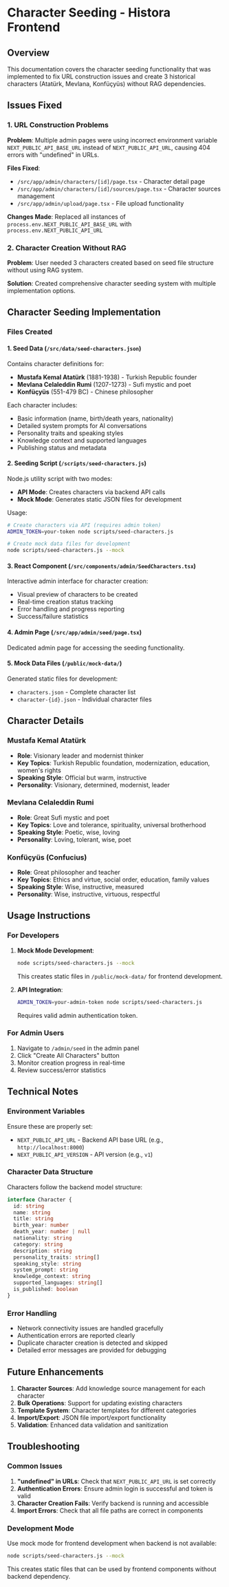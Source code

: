# Character Seeding - Histora Frontend

## Overview
This documentation covers the character seeding functionality that was implemented to fix URL construction issues and create 3 historical characters (Atatürk, Mevlana, Konfüçyüs) without RAG dependencies.

## Issues Fixed

### 1. URL Construction Problems
**Problem**: Multiple admin pages were using incorrect environment variable `NEXT_PUBLIC_API_BASE_URL` instead of `NEXT_PUBLIC_API_URL`, causing 404 errors with "undefined" in URLs.

**Files Fixed**:
- `/src/app/admin/characters/[id]/page.tsx` - Character detail page
- `/src/app/admin/characters/[id]/sources/page.tsx` - Character sources management
- `/src/app/admin/upload/page.tsx` - File upload functionality

**Changes Made**: Replaced all instances of `process.env.NEXT_PUBLIC_API_BASE_URL` with `process.env.NEXT_PUBLIC_API_URL`

### 2. Character Creation Without RAG
**Problem**: User needed 3 characters created based on seed file structure without using RAG system.

**Solution**: Created comprehensive character seeding system with multiple implementation options.

## Character Seeding Implementation

### Files Created

#### 1. Seed Data (`/src/data/seed-characters.json`)
Contains character definitions for:
- **Mustafa Kemal Atatürk** (1881-1938) - Turkish Republic founder
- **Mevlana Celaleddin Rumi** (1207-1273) - Sufi mystic and poet
- **Konfüçyüs** (551-479 BC) - Chinese philosopher

Each character includes:
- Basic information (name, birth/death years, nationality)
- Detailed system prompts for AI conversations
- Personality traits and speaking styles
- Knowledge context and supported languages
- Publishing status and metadata

#### 2. Seeding Script (`/scripts/seed-characters.js`)
Node.js utility script with two modes:
- **API Mode**: Creates characters via backend API calls
- **Mock Mode**: Generates static JSON files for development

Usage:
```bash
# Create characters via API (requires admin token)
ADMIN_TOKEN=your-token node scripts/seed-characters.js

# Create mock data files for development
node scripts/seed-characters.js --mock
```

#### 3. React Component (`/src/components/admin/SeedCharacters.tsx`)
Interactive admin interface for character creation:
- Visual preview of characters to be created
- Real-time creation status tracking
- Error handling and progress reporting
- Success/failure statistics

#### 4. Admin Page (`/src/app/admin/seed/page.tsx`)
Dedicated admin page for accessing the seeding functionality.

#### 5. Mock Data Files (`/public/mock-data/`)
Generated static files for development:
- `characters.json` - Complete character list
- `character-{id}.json` - Individual character files

## Character Details

### Mustafa Kemal Atatürk
- **Role**: Visionary leader and modernist thinker
- **Key Topics**: Turkish Republic foundation, modernization, education, women's rights
- **Speaking Style**: Official but warm, instructive
- **Personality**: Visionary, determined, modernist, leader

### Mevlana Celaleddin Rumi
- **Role**: Great Sufi mystic and poet
- **Key Topics**: Love and tolerance, spirituality, universal brotherhood
- **Speaking Style**: Poetic, wise, loving
- **Personality**: Loving, tolerant, wise, poet

### Konfüçyüs (Confucius)
- **Role**: Great philosopher and teacher
- **Key Topics**: Ethics and virtue, social order, education, family values
- **Speaking Style**: Wise, instructive, measured
- **Personality**: Wise, instructive, virtuous, respectful

## Usage Instructions

### For Developers
1. **Mock Mode Development**:
   ```bash
   node scripts/seed-characters.js --mock
   ```
   This creates static files in `/public/mock-data/` for frontend development.

2. **API Integration**:
   ```bash
   ADMIN_TOKEN=your-admin-token node scripts/seed-characters.js
   ```
   Requires valid admin authentication token.

### For Admin Users
1. Navigate to `/admin/seed` in the admin panel
2. Click "Create All Characters" button
3. Monitor creation progress in real-time
4. Review success/error statistics

## Technical Notes

### Environment Variables
Ensure these are properly set:
- `NEXT_PUBLIC_API_URL` - Backend API base URL (e.g., `http://localhost:8000`)
- `NEXT_PUBLIC_API_VERSION` - API version (e.g., `v1`)

### Character Data Structure
Characters follow the backend model structure:
```typescript
interface Character {
  id: string
  name: string
  title: string
  birth_year: number
  death_year: number | null
  nationality: string
  category: string
  description: string
  personality_traits: string[]
  speaking_style: string
  system_prompt: string
  knowledge_context: string
  supported_languages: string[]
  is_published: boolean
}
```

### Error Handling
- Network connectivity issues are handled gracefully
- Authentication errors are reported clearly
- Duplicate character creation is detected and skipped
- Detailed error messages are provided for debugging

## Future Enhancements

1. **Character Sources**: Add knowledge source management for each character
2. **Bulk Operations**: Support for updating existing characters
3. **Template System**: Character templates for different categories
4. **Import/Export**: JSON file import/export functionality
5. **Validation**: Enhanced data validation and sanitization

## Troubleshooting

### Common Issues
1. **"undefined" in URLs**: Check that `NEXT_PUBLIC_API_URL` is set correctly
2. **Authentication Errors**: Ensure admin login is successful and token is valid
3. **Character Creation Fails**: Verify backend is running and accessible
4. **Import Errors**: Check that all file paths are correct in components

### Development Mode
Use mock mode for frontend development when backend is not available:
```bash
node scripts/seed-characters.js --mock
```

This creates static files that can be used by frontend components without backend dependency.